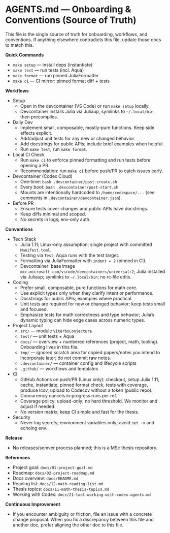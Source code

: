 # AGENTS.md — Onboarding & Conventions (Source of Truth)

This file is the single source of truth for onboarding, workflows, and conventions. If anything elsewhere contradicts this file, update those docs to match this.

**Quick Commands**
- `make setup` — install deps (instantiate)
- `make test` — run tests (incl. Aqua)
- `make format` — run pinned JuliaFormatter
- `make ci` — CI mirror: pinned format diff + tests

**Workflows**
- Setup
  - Open in the devcontainer (VS Code) or run `make setup` locally.
  - Devcontainer installs Julia via Juliaup, symlinks to `~/.local/bin`, then precompiles.
- Daily Dev
  - Implement small, composable, mostly‑pure functions. Keep side effects explicit.
  - Add/adjust unit tests for any new or changed behavior.
  - Add docstrings for public APIs; include brief examples when helpful.
  - Run `make test`; run `make format`.
- Local CI Check
  - Run `make ci` to enforce pinned formatting and run tests before opening a PR.
  - Recommendation: run `make ci` before push/PR to catch issues early.
- Devcontainer (Codex Cloud)
  - One‑time: `bash .devcontainer/post-create.sh`
  - Every boot: `bash .devcontainer/post-start.sh`
  - Mounts are intentionally hardcoded to `/home/codespace/...` (see comments in `.devcontainer/devcontainer.json`).
- Before PR
  - Ensure tests cover changes and public APIs have docstrings.
  - Keep diffs minimal and scoped.
  - No secrets in logs; env‑only auth.

**Conventions**
- Tech Stack
  - Julia 1.11; Linux‑only assumption; single project with committed `Manifest.toml`.
  - Testing via `Test`; Aqua runs with the test target.
  - Formatting via JuliaFormatter with `indent = 2` (pinned in CI).
  - Devcontainer: base image `mcr.microsoft.com/vscode/devcontainers/universal:2`; Julia installed via Juliaup; symlinks to `~/.local/bin`; no rc‑file edits.
- Coding
  - Prefer small, composable, pure functions for math core.
  - Use explicit types only when they clarify intent or performance.
  - Docstrings for public APIs; examples where practical.
  - Unit tests are required for new or changed behavior; keep tests small and focused.
  - Emphasize tests for math correctness and type behavior; Julia’s dynamic typing can hide edge cases across numeric types.
- Project Layout
  - `src/` — module `ViterboConjecture`
  - `test/` — unit tests + Aqua
  - `docs/` — overview + numbered references (project, math, tooling). Onboarding lives in this file.
  - `tmp/` — ignored scratch area for copied papers/notes you intend to incorporate later; do not commit raw notes.
  - `.devcontainer/` — container config and lifecycle scripts
  - `.github/` — workflows and templates
- CI
  - GitHub Actions on push/PR (Linux only): checkout, setup Julia 1.11, cache, instantiate, pinned format check, tests with coverage, produce lcov, upload to Codecov without a token (public repo).
  - Concurrency cancels in‑progress runs per ref.
  - Coverage policy: upload-only; no hard threshold. We monitor and adjust if needed.
  - No version matrix; keep CI simple and fast for the thesis.
- Security
  - Never log secrets; environment variables only; avoid `set -x` and echoing env.

**Release**
- No releases/semver process planned; this is a MSc thesis repository.

**References**
- Project goal: `docs/01-project-goal.md`
- Roadmap: `docs/02-project-roadmap.md`
- Docs overview: `docs/README.md`
- Reading list: `docs/12-math-reading-list.md`
- Thesis topics: `docs/11-math-thesis-topics.md`
- Working with Codex: `docs/21-tool-working-with-codex-agents.md`

**Continuous Improvement**
- If you encounter ambiguity or friction, file an issue with a concrete change proposal. When you fix a discrepancy between this file and another doc, prefer aligning the other doc to this file.
